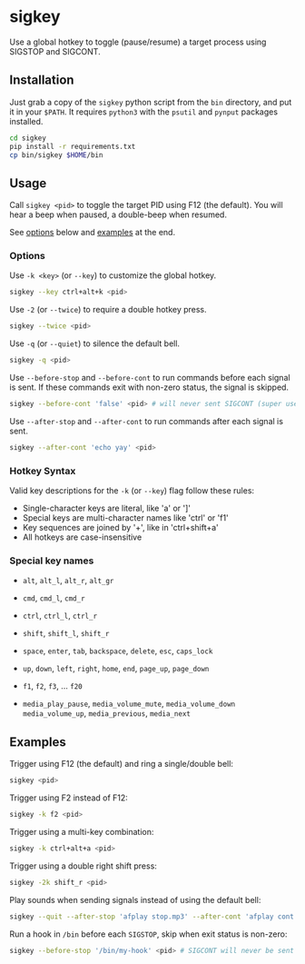 # sigkey

Use a global hotkey to toggle (pause/resume) a target process using SIGSTOP and SIGCONT.

## Installation

Just grab a copy of the `sigkey` python script from the `bin` directory, and put it in your `$PATH`.
It requires `python3` with the `psutil` and `pynput` packages installed.

```bash
cd sigkey
pip install -r requirements.txt
cp bin/sigkey $HOME/bin
```

## Usage

Call `sigkey <pid>` to toggle the target PID using F12 (the default). You will hear a beep
when paused, a double-beep when resumed.

See [options](#Options) below and [examples](#Examples) at the end.

### Options

Use `-k <key>` (or `--key`) to customize the global hotkey.
```bash
sigkey --key ctrl+alt+k <pid>
```

Use `-2` (or `--twice`) to require a double hotkey press.
```bash
sigkey --twice <pid>
```

Use `-q` (or `--quiet`) to silence the default bell.
```bash
sigkey -q <pid>
```

Use `--before-stop` and `--before-cont` to run commands before each signal is sent. If these commands
exit with non-zero status, the signal is skipped.
```bash
sigkey --before-cont 'false' <pid> # will never sent SIGCONT (super useful)
```

Use `--after-stop` and `--after-cont` to run commands after each signal is sent.
```bash
sigkey --after-cont 'echo yay' <pid>
```

### Hotkey Syntax

Valid key descriptions for the `-k` (or `--key`) flag follow these rules:

- Single-character keys are literal, like 'a' or ']'
- Special keys are multi-character names like 'ctrl' or 'f1'
- Key sequences are joined by '+', like in 'ctrl+shift+a'
- All hotkeys are case-insensitive


### Special key names

- `alt`, `alt_l`, `alt_r`, `alt_gr`
- `cmd`, `cmd_l`, `cmd_r`
- `ctrl`, `ctrl_l`, `ctrl_r`
- `shift`, `shift_l`, `shift_r`

- `space`, `enter`, `tab`, `backspace`, `delete`, `esc`, `caps_lock`
- `up`, `down`, `left`, `right`, `home`, `end`, `page_up`, `page_down`
- `f1`, `f2`, `f3`, ... `f20`

- `media_play_pause`, `media_volume_mute`, `media_volume_down`
  `media_volume_up`, `media_previous`, `media_next`


## Examples

Trigger using F12 (the default) and ring a single/double bell:
```bash
sigkey <pid>
```

Trigger using F2 instead of F12:
```bash
sigkey -k f2 <pid>
```

Trigger using a multi-key combination:
```bash
sigkey -k ctrl+alt+a <pid>
```

Trigger using a double right shift press:
```bash
sigkey -2k shift_r <pid>
```

Play sounds when sending signals instead of using the default bell:
```bash
sigkey --quit --after-stop 'afplay stop.mp3' --after-cont 'afplay cont.mp3' <pid>
```

Run a hook in `/bin` before each `SIGSTOP`, skip when exit status is non-zero:
```bash
sigkey --before-stop '/bin/my-hook' <pid> # SIGCONT will never be sent
```
